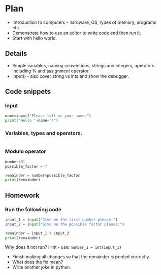 # Plan 

* Introduction to computers - hardware, OS, types of memory, programs etc. 
* Demonstrate how to use an editor to write code and then run it. 
* Start with hello world. 

## Details 
 * Simple variables, naming conventions, strings and integers, operators including % and assignment operator. 
 * input()  - also cover string vs ints and show the debugger.

 ## Code snippets 
### Input 
```python
name=input("Please tell me your name:")
print("Hello "+name+"!")
```

### Variables, types and operators. 
```python

```
### Modulo operator
```python
number=81 
possible_factor = 7 

remainder = number%possible_factor
print(remainder)
```

## Homework

### Run the following code 
```python
input_1 = input("Give me the first number please:")
input_2 = input("Give me the possible factor please:")

remainder = input_1 % input_2 
print(remainder) 
```
Why does it not run? Hint - use:  ```number_1 = int(input_1)``` 


* Finish making all changes so that the remainder is printed correctly. 
* What does the fix mean? 
* Write another joke in python.








